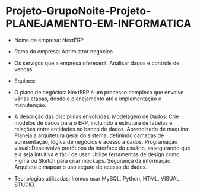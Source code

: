 # Projeto-GrupoNoite-Projeto-PLANEJAMENTO-EM-INFORMATICA

- Nome da empresa: NextERP

  
- Ramo da empresa: Adrimistrar negócios

  
- Os serviços que a empresa oferecerá: Analisar dados e controle de vendas 


- Equipes:


- O plano de negócios: NextERP é um processo complexo que envolve várias etapas, desde o planejamento até a implementação e manutenção.
  
- A descrição das disciplinas envolvidas:
      Modelagem de Dados: Crie modelos de dados para o ERP, incluindo a estrutura de tabelas e relações entre entidades no banco de dados.
      Aprendizado de maquina: Planeja a arquitetura geral do sistema, definindo camadas de apresentação, lógica de negócios e acesso a dados.
      Programação visual: Desenvolva protótipos da interface do usuário, assegurando que ela seja intuitiva e fácil de usar. Utilize ferramentas de design como Figma ou Sketch para criar mockups.
      Segurança da informação: Arquiteta e mapear o uso seguro de acesso de dados.

- Tecnologias utilizadas: Iremos usar MySQL, Python, HTML, VISUAL STUDIO.
